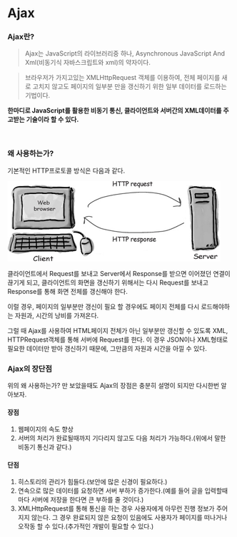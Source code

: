 # Ajax

### Ajax란?

> Ajax는 JavaScript의 라이브러리중 하나, Asynchronous JavaScript And Xml(비동기식 자바스크립트와 xml)의 약자이다.

> 브라우저가 가지고있는 XMLHttpRequest 객체를 이용하여, 전체 페이지를 새로 고치지 않고도 페이지의 일부분 만을 갱신하기 위한 일부 데이터를 로드하는 기법이다.

**한마디로 JavaScript를 활용한 비동기 통신, 클라이언트와 서버간의 XML데이터를 주고받는 기술이라 할 수 있다.**

  

### 왜 사용하는가?

기본적인 HTTP프로토콜 방식은 다음과 같다.

![HTTP](./Images/HTTP.jpg)

클라이언트에서 Request를 보내고 Server에서 Response를 받으면 이어졌던 연결이 끊기게 되고, 클라이언트의 화면을 갱신하기 위해서는 다시 Request를 보내고 Response를 통해 화면 전체를 갱신해야 한다.

이럴 경우, 페이지의 일부분만 갱신이 필요 할 경우에도 페이지 전체를 다시 로드해야하는 자원과, 시간의 낭비를 가져온다.

그럴 때 Ajax를 사용하여 HTML페이지 전체가 아닌 일부분만 갱신할 수 있도록 XML, HTTPRequest객체를 통해 서버에 Request를 한다. 이 경우 JSON이나 XML형태로 필요한 데이터만 받아 갱신하기 때문에, 그만큼의 자원과 시간을 아낄 수 있다.

  

### Ajax의 장단점

위의 왜 사용하는가? 만 보았을때도 Ajax의 장점은 충분히 설명이 되지만 다시한번 알아보자.

#### 장점

1. 웹페이지의 속도 향상
2. 서버의 처리가 완료될때까지 기다리지 않고도 다음 처리가 가능하다.(위에서 말한 비동기 통신과 같다.)

  

#### 단점

1. 히스토리의 관리가 힘들다.(보안에 많은 신경이 필요하다.)
2. 연속으로 많은 데이터를 요청하면 서버 부하가 증가한다.(예를 들어 글을 입력할때마다 서버에 저장을 한다면 큰 부하를 줄 것이다.)
3. XMLHttpRequest를 통해 통신을 하는 경우 사용자에게 아무런 진행 정보가 주어지지 않는다. 그 경우 완료되지 않은 요청이 있음에도 사용자가 페이지를 떠나거나 오작동 할 수 있다.(추가적인 개발이 필요할 수 있다.)